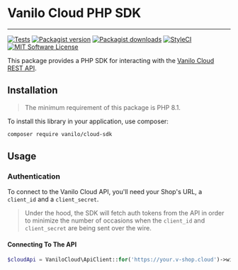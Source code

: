 # Vanilo Cloud PHP SDK
---

[![Tests](https://img.shields.io/github/actions/workflow/status/vaniloecc/vcl-php-sdk/tests.yml?branch=master&style=flat-square)](https://github.com/vaniloecc/vcl-php-sdk/actions?query=workflow%3Atests)
[![Packagist version](https://img.shields.io/packagist/v/vanilo/cloud-sdk.svg?style=flat-square)](https://packagist.org/packages/vanilo/cloud-sdk)
[![Packagist downloads](https://img.shields.io/packagist/dt/vanilo/cloud-sdk.svg?style=flat-square)](https://packagist.org/packages/vanilo/cloud-sdk)
[![StyleCI](https://styleci.io/repos/588679104/shield?branch=master)](https://styleci.io/repos/588679104)
[![MIT Software License](https://img.shields.io/badge/license-MIT-blue.svg?style=flat-square)](LICENSE.md)

This package provides a PHP SDK for interacting with the [Vanilo Cloud REST API](https://vanilo.cloud/docs/api/).

## Installation

> The minimum requirement of this package is PHP 8.1.

To install this library in your application, use composer:

```bash
composer require vanilo/cloud-sdk
```

## Usage

### Authentication

To connect to the Vanilo Cloud API, you'll need your Shop's URL, a `client_id` and a `client_secret`.

> Under the hood, the SDK will fetch auth tokens from the API in order to
> minimize the number of occasions when the `client_id` and `client_secret` are
> being sent over the wire.

#### Connecting To The API

```php
$cloudApi = VaniloCloud\ApiClient::for('https://your.v-shop.cloud')->withCredentials('client id', 'client secret');
```
